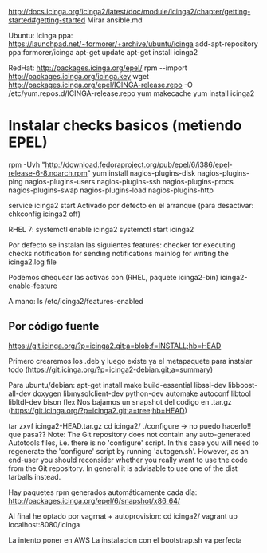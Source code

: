 http://docs.icinga.org/icinga2/latest/doc/module/icinga2/chapter/getting-started#getting-started
Mirar ansible.md

Ubuntu:
Icinga ppa: https://launchpad.net/~formorer/+archive/ubuntu/icinga
add-apt-repository ppa:formorer/icinga
apt-get update
apt-get install icinga2


RedHat:
http://packages.icinga.org/epel/
rpm --import http://packages.icinga.org/icinga.key
wget http://packages.icinga.org/epel/ICINGA-release.repo -O /etc/yum.repos.d/ICINGA-release.repo
yum makecache
yum install icinga2
# Instalar checks basicos (metiendo EPEL)
rpm -Uvh "http://download.fedoraproject.org/pub/epel/6/i386/epel-release-6-8.noarch.rpm"
yum install nagios-plugins-disk nagios-plugins-ping nagios-plugins-users nagios-plugins-ssh nagios-plugins-procs nagios-plugins-swap nagios-plugins-load nagios-plugins-http

service icinga2 start
Activado por defecto en el arranque (para desactivar: chkconfig icinga2 off)

RHEL 7:
systemctl enable icinga2
systemctl start icinga2


Por defecto se instalan las siguientes features:
checker for executing checks
notification for sending notifications
mainlog for writing the icinga2.log file

Podemos chequear las activas con (RHEL, paquete icinga2-bin)
icinga2-enable-feature

A mano:
ls /etc/icinga2/features-enabled




## Por código fuente ##
https://git.icinga.org/?p=icinga2.git;a=blob;f=INSTALL;hb=HEAD

Primero crearemos los .deb y luego existe ya el metapaquete para instalar todo (https://git.icinga.org/?p=icinga2-debian.git;a=summary)

Para ubuntu/debian:
apt-get install make build-essential libssl-dev libboost-all-dev doxygen libmysqlclient-dev python-dev automake autoconf libtool libltdl-dev bison flex
Nos bajamos un snapshot del codigo en .tar.gz  (https://git.icinga.org/?p=icinga2.git;a=tree;hb=HEAD)


tar zxvf icinga2-HEAD.tar.gz
cd icinga2/
./configure -> no puedo hacerlo!! que pasa??
Note: The Git repository does not contain any auto-generated Autotools files, i.e. there is no 'configure' script. In this case you will need to regenerate the 'configure' script by running 'autogen.sh'. However, as an end-user you should reconsider whether you really want to use the code from the Git repository. In general it is advisable to use one of the dist tarballs instead.

Hay paquetes rpm generados automáticamente cada día:
http://packages.icinga.org/epel/6/snapshot/x86_64/


Al final he optado por vagrnat + autoprovision:
cd icinga2/
vagrant up
localhost:8080/icinga


La intento poner en AWS
La instalacion con el bootstrap.sh va perfecta
